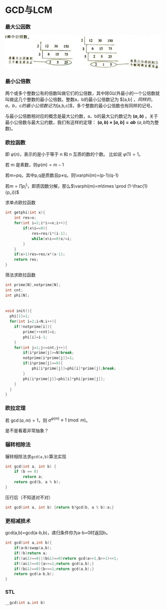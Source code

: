 # GCD与LCM

### **最大公因数**

![v2-59ac8410625b8f4f90aa9aa07fd5e55a_b.jpg](GCD与LCM/v2-59ac8410625b8f4f90aa9aa07fd5e55a_b.jpg)

### **最小公倍数**

两个或多个整数公有的倍数叫做它们的公倍数，其中除0以外最小的一个公倍数就叫做这几个整数的最小公倍数。整数a，b的最小公倍数记为 $[a,b] $，同样的，a，b，c的最小公倍数记为$[a,b,c]$，多个整数的最小公倍数也有同样的记号。

与最小公倍数相对应的概念是最大公约数，a，b的最大公约数记为 **$(a,b)$** 。关于最小公倍数与最大公约数，我们有这样的定理： **$(a,b)\times[a,b]=ab$** ($a,b$均为整数)。

### **欧拉函数**

即 $\varphi(n)$，表示的是小于等于 n 和 n 互质的数的个数。 比如说 $\varphi(1) = 1$。

若 m 是素数，则$\varphi(m)=m-1$

若m=pq，其中p,q是质数且p≠q，则\varphi(m)=(p-1)(q-1)

若$m=\prod p_i^{l_i}$，即质因数分解，那么$\varphi(m)=m\times \prod (1-\frac{1}{p_i})$

求单点欧拉函数

```C++
int getphi(int x){
    int res=x;
    for(int i=2;i*i<=x;i++){
        if(x%i==0){
            res=res/i*(i-1);
            while(x%i==0)x/=i;
        }
    }
    if(x>1)res=res/x*(x-1);
    return res;
}

```

筛法求欧拉函数

```C++
int prime[N],notprime[N];
int cnt;
int phi[N];


void init(){
  phi[1]=1;
  for(int i=2;i<N;i++){
    if(!notprime[i]){
		prime[++cnt]=i;
		phi[i]=i-1;
    }
	for(int j=1;j<=cnt;j++){
		if(i*prime[j]>=N)break;
		notprime[i*prime[j]]=1;
		if(i%prime[j]==0){
			phi[i*prime[j]]=phi[i]*prime[j];break;
		}
		phi[i*prime[j]]=phi[i]*phi[prime[j]];
	}
  }
}


```

### 欧拉定理

若 $\gcd(a, m) = 1$，则 $a^{\varphi(m)} \equiv 1 \pmod{m}$。

是不是看着非常抽象？

### 辗转相除法

辗转相除法求`gcd(a,b)`算法实现

```C++
int gcd(int a, int b) {
    if (b == 0)
        return a;
    return gcd(b, a % b);
}
```

压行后（不知道对不对）

```C++
int gcd(int a, int b) {return b?gcd(b, a % b):a;}
```

### 更相减损术

gcd(a,b)=gcd(a-b,b)，递归条件你为a-b=0时返回b。

```C++
int gcd(int a,int b){
    if(a<b)swap(a,b);
    if(!b)return a;
    if((a&1)==0||(b&1)==0)return gcd(a>>1,b>>1)<<1;
    if((a&1)==0){a>>=1;return gcd(a,b);}
    if((b&1)==0){b>>=1;return gcd(a,b);}
    return gcd(a-b,b);
}
```



### STL

```C++
__gcd(int a,int b)
```

